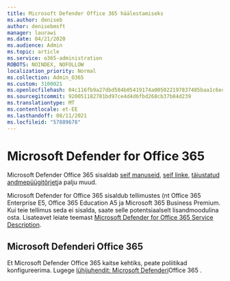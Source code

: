 ```yaml
---
title: Microsoft Defender Office 365 häälestamiseks
ms.author: deniseb
author: denisebmsft
manager: laurawi
ms.date: 04/21/2020
ms.audience: Admin
ms.topic: article
ms.service: o365-administration
ROBOTS: NOINDEX, NOFOLLOW
localization_priority: Normal
ms.collection: Admin_O365
ms.custom: 3100021
ms.openlocfilehash: 04c116fb9a27dbd584b05419174a005022197837485baa1c6ec320e5448039a5
ms.sourcegitcommit: 920051182781bd97ce4d4d6fbd268cb37b84d239
ms.translationtype: MT
ms.contentlocale: et-EE
ms.lasthandoff: 08/11/2021
ms.locfileid: "57889678"
---
```

# <a name="microsoft-defender-for-office-365"></a>Microsoft Defender for Office 365

Microsoft Defender Office 365 sisaldab [seif manuseid](https://docs.microsoft.com/microsoft-365/security/office-365-security/atp-safe-attachments), [seif linke](https://docs.microsoft.com/microsoft-365/security/office-365-security/atp-safe-links), [täiustatud andmepüügitõrjet](https://docs.microsoft.com/microsoft-365/security/office-365-security/atp-anti-phishing)ja palju muud. 

Microsoft Defender for Office 365 sisaldub tellimustes (nt Office 365 Enterprise E5, Office 365 Education A5 ja Microsoft 365 Business Premium. Kui teie tellimus seda ei sisalda, saate selle potentsiaalselt lisandmoodulina osta. Lisateavet leiate teemast [Microsoft Defender for Office 365 Service Description](https://docs.microsoft.com/office365/servicedescriptions/office-365-advanced-threat-protection-service-description).

## <a name="set-up-microsoft-defender-for-office-365"></a>Microsoft Defenderi Office 365

Et Microsoft Defender Office 365 kaitse kehtiks, peate poliitikad konfigureerima. Lugege [lühijuhendit: Microsoft Defenderi](https://docs.microsoft.com/microsoft-365/security/office-365-security/office-365-atp)Office 365 .

